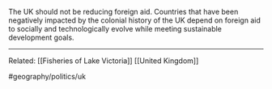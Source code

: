 The UK should not be reducing foreign aid. Countries that have been negatively impacted by the colonial history of the UK depend on foreign aid to socially and technologically evolve while meeting sustainable development goals. 

---
Related:
[[Fisheries of Lake Victoria]]
[[United Kingdom]]

#geography/politics/uk